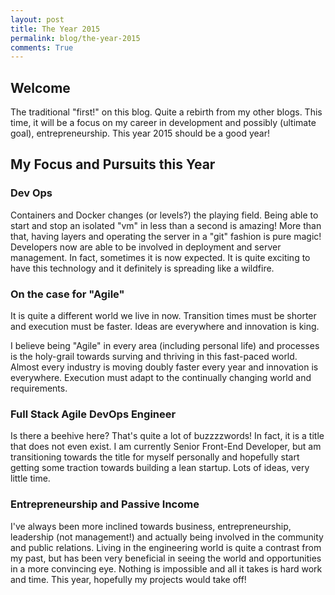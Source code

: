 ```yaml
---
layout: post
title: The Year 2015
permalink: blog/the-year-2015
comments: True
---
```


## Welcome

The traditional "first!" on this blog. Quite a rebirth from my other blogs. This time, it will be a focus on my career in development and possibly (ultimate goal), entrepreneurship. This year 2015 should be a good year!

## My Focus and Pursuits this Year

### Dev Ops

Containers and Docker changes (or levels?) the playing field. Being able to start and stop an isolated "vm" in less than a second is amazing! More than that, having layers and operating the server in a "git" fashion is pure magic! Developers now are able to be involved in deployment and server management. In fact, sometimes it is now expected. It is quite exciting to have this technology and it definitely is spreading like a wildfire.

### On the case for "Agile"

It is quite a different world we live in now. Transition times must be shorter and execution must be faster. Ideas are everywhere and innovation is king.

I believe being "Agile" in every area (including personal life) and processes is the holy-grail towards surving and thriving in this fast-paced world. Almost every industry is moving doubly faster every year and innovation is everywhere. Execution must adapt to the continually changing world and requirements.

### Full Stack Agile DevOps Engineer

Is there a beehive here? That's quite a lot of buzzzzwords! In fact, it is a title that does not even exist. I am currently Senior Front-End Developer, but am transitioning towards the title for myself personally and hopefully start getting some traction towards building a lean startup. Lots of ideas, very little time.

### Entrepreneurship and Passive Income

I've always been more inclined towards business, entrepreneurship, leadership (not management!) and actually being involved in the community and public relations. Living in the engineering world is quite a contrast from my past, but has been very beneficial in seeing the world and opportunities in a more convincing eye. Nothing is impossible and all it takes is hard work and time. This year, hopefully my projects would take off!
